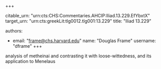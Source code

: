 +++


citable_urn: "urn:cts:CHS:Commentaries.AHCIP:Iliad.13.229.EfYbxtX"
target_urn: "urn:cts:greekLit:tlg0012.tlg001:13.229"
title: "Iliad 13.229"

authors:
- email: "frame@chs.harvard.edu"
  name: "Douglas Frame"
  username: "dframe"
+++

<p>analysis of metheinai and contrasting it with loose-wittedness, and its application to Menelaus</p>